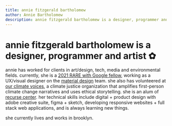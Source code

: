 ```yaml
---
title: annie fitzgerald bartholomew
author: Annie Bartholomew
description: annie fitzgerald bartholomew is a designer, programmer and artist ✿
---
```


<div class="hero"> 
<h1>
annie fitzgerald bartholomew is a designer, programmer and artist ✿
</h1>
</div>

annie has worked for clients in art/design, tech, media and environmental fields. currently, she is a [2021 RARE with Google fellow](https://rare.withgoogle.com/), working as a UX/visual designer on the [material design](https://material.io/) team. she also has volunteered at [our climate voices](https://www.ourclimatevoices.org/), a climate justice organization that amplifies first-person climate change narratives and uses ethical storytelling. she is an alum of [recurse center](https://www.recurse.com/about). her technical skills include digital + product design with adobe creative suite, figma + sketch, developing responsive websites + full stack web applications, and is always learning new things.


she currently lives and works in brooklyn.